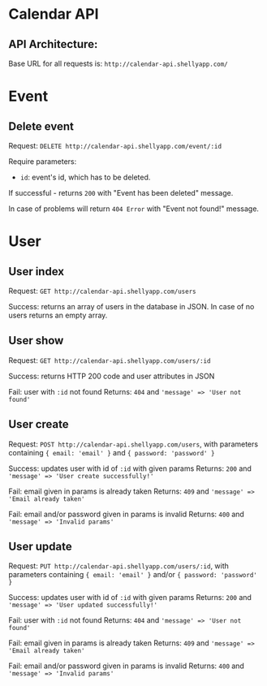 Calendar API
============

API Architecture:
-------------
  
Base URL for all requests is: `http://calendar-api.shellyapp.com/`

# Event

## Delete event

Request: `DELETE http://calendar-api.shellyapp.com/event/:id`

Require parameters:

  - `id`: event's id, which has to be deleted.

If successful - returns `200` with "Event has been deleted" message.

In case of problems will return `404 Error` with "Event not found!" message.

# User

## User index

Request: `GET http://calendar-api.shellyapp.com/users`

Success: returns an array of users in the database in JSON. In case of no users
returns an empty array.

## User show

Request: `GET http://calendar-api.shellyapp.com/users/:id`

Success: returns HTTP 200 code and user attributes in JSON

Fail: user with `:id` not found
Returns: `404` and `'message' => 'User not found'`

## User create

Request: `POST http://calendar-api.shellyapp.com/users`,
with parameters containing `{ email: 'email' }` and `{ password: 'password' }`

Success: updates user with id of `:id` with given params
Returns: `200` and `'message' => 'User create successfully!'`

Fail: email given in params is already taken
Returns: `409` and `'message' => 'Email already taken'`

Fail: email and/or password given in params is invalid
Returns: `400` and `'message' => 'Invalid params'`

## User update

Request: `PUT http://calendar-api.shellyapp.com/users/:id`,
with parameters containing `{ email: 'email' }` and/or `{ password: 'password' }`

Success: updates user with id of `:id` with given params
Returns: `200` and `'message' => 'User updated successfully!'`

Fail: user with `:id` not found
Returns: `404` and `'message' => 'User not found'`

Fail: email given in params is already taken
Returns: `409` and `'message' => 'Email already taken'`

Fail: email and/or password given in params is invalid
Returns: `400` and `'message' => 'Invalid params'`
